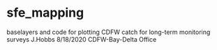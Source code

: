 # sfe_mapping
baselayers and code for plotting CDFW catch for long-term monitoring surveys
J.Hobbs
8/18/2020
CDFW-Bay-Delta Office

